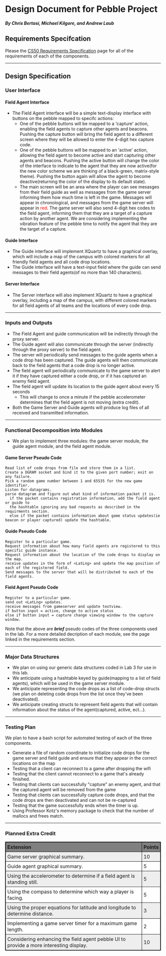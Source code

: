 # Design Document for Pebble Project
#### _By Chris Bertasi, Michael Kilgore, and Andrew Laub_

## Requirements Specifcation
Please the [CS50 Requirements Specification](http://www.cs.dartmouth.edu/~cs50/Labs/Project/mission.html) page for all of the 
requirements of each of the components.

----

## Design Specification
### User Interface

#### Field Agent Interface
* The Field Agent interface will be a simple text-display interface with buttons on the pebble mapped to specifc actions:
  * One of the pebble buttons will be mapped to a 'capture' action, enabling the field agents to capture other agents and beacons. Pushing the
  capture button will bring the field agent to a different screen where they will be allowed to enter the 4-digit hex capture code.
  * One of the pebble buttons will be mapped to an 'active' action, allowing the field agent to become active and start capturing other agents and beacons.
  Pushing the active button will change the color of the interface to indicate to the agent that they are now active(for the new color scheme we are thinking of a black-green, matrix-style theme). 
  Pushing the button again will allow the agent to become deactive(returning the color of the display to its default state).
  * The main screen will be an area where the player can see mesasges from their field guide as well as messages from the game server informing them how much time is left in the game. Messages will appear in chronological, and messages from the game server will appear in <span style="color:red">red</span>. The game server will also
  send 4-digit hex codes to the field agent, informing them that they are a target of a capture action by another agent. We are considering implementing
  the vibration feature of the pebble time to notify the agent that they are the target of a capture.
#### Guide Interface
* The Guide interface will implement XQuartz to have a graphical overlay, which will include a map of the campus with colored markers for all friendly field agents and all code drop locations.
* The Guide interface will have a text-input field where the guide can send messages to their field agents(of no more than 140 characters).

#### Server Interface
* The Server interface will also implement XQuartz to have a graphical overlay, including a map of the campus, with different colored markers for all field agents of all teams and the locations of every code drop.

----

### Inputs and Outputs
* The Field Agent and guide communication will be indirectly through the proxy server.
* The Guide agent will also communicate through the server (indirectly through the proxy server) to the field agent.
* The server will periodically send messages to the guide agents when a code drop has been captured. The guide agents will then communicate back to the field agents that a code drop is no longer active.
* The field agent will periodically communicate to the game server to alert it if they have captured either a code drop, or if it has captured an enemy field agent.
* The field agent will update its location to the guide agent about every 15 seconds
  * This will change to once a minute if the pebble accelerometer determines that the field agent is not moving (extra credit).
* Both the Game Server and Guide agents will produce log files of all received and transmitted information.

----

### Functional Decomposition into Modules
* We plan to implement three modules: the game server module, the guide agent module, and the field agent module.

#### Game Server Pseudo Code
    Read list of code drops from file and store them in a list.
    Create a DGRAM socket and bind it to the given port number; exit on any failure.
    Pick a random game number between 1 and 65535 for the new game identifier.
    Listen for datagrams.
    parse datagram and figure out what kind of information packet it is.
      if the packet contains registration information, add the field agent or guide to 
      the hashtable ignoring any bad requests as described in the requirments section.
      else if the packet contains information about game status updates(ie beacon or player captured) update the hashtable.
#### Guide Pseudo Code
    Register to a particular game.
    Request information about how many field agents are registered to this specific guide instance.
    Request information about the location of the code drops to display on the map.
    receive updates in the form of <LatLng> and update the map position of each of the registered field.
    Send messages to the server that will be distributed to each of the field agents.
#### Field Agent Pseudo Code
    Register to a particular game.
    send out <LatLng> updates.
    receive messages from gameserver and update textview.
    if button input = active, change to active status
    else if button input = capture change viewing window to the capture window.

Note that the above are **_brief_** pseudo codes of the three components used in the lab. For a more detailed
decription of each module, see the page linked in the requirements section.

----

### Major Data Structures
* We plan on using our generic data structures coded in Lab 3 for use in this lab.
* We anticipate using a hashtable keyed by guide(mapping to a list of field agents), which will be used in the game server module.
* We anticipate representing the code drops as a list of code-drop structs (we plan on deleting code drops from the list once they've been deactivated).
* We anticipate creating structs to represent field agents that will contain information about the status of the agent(captured, active, ect...).

----

### Testing Plan
We plan to have a bash script for automated testing of each of the three components.
* Generate a file of random coordinate to initialize code drops for the game server and field guide and ensure that they appear in the correct locations on the map
* Testing that a client can reconnect to a game after dropping the wifi
* Testing that the client cannot reconnect to a game that's already finished.
* Testing that clients can successfully "capture" an enemy agent, and that the captured agent will be removed from the game
* Testing that clients can successfully capture code drops, and that the code drops are then deactivated and can not be re-captured
* Testing that the game successfully ends when the timer is up.
* Using Professor Kotz's memory package to check that the number of mallocs and frees match.

----

### Planned Extra Credit

<html>
<head>
<style>
table {
    width:100%;
}
table, th, td {
    border: 1px solid black;
    border-collapse: collapse;
}
th, td {
    padding: 5px;
    text-align: left;
}
table#t01 tr:nth-child(even) {
    background-color: #eee;
}
table#t01 tr:nth-child(odd) {
   background-color:#fff;
}
table#t01 th {
    background-color: Grey;
}

</style>
</head>
<body>
<table id="t01">
  <tr>
    <th>Extension</th>
    <th>Points</th>
  </tr>
  <tr>
    <td>Game server graphical summary.</td>
    <td>10</td>
  </tr>
  <tr>
    <td>Guide agent graphical summary.</td>
    <td>5</td>
  </tr>
  <tr>
    <td>Using the accelerometer to determine if a field agent is standing still.</td>
    <td>5</td>
  </tr>
  <tr>
    <td>Using the compass to determine which way a player is facing.</td>
    <td>5</td>
  </tr>
  <tr>
    <td>Using the proper equations for latitude and longitude to determine distance.</td>
    <td>3</td>
  </tr>
  <tr>
    <td>Implementing a game server timer for a maximum game length.</td>
    <td>2</td>
  </tr>
  <tr>
    <td>Considering enhancing the field agent pebble UI to provide a more interesting display.</td>
    <td>10</td>
  </tr>
</table>

</body>
</html>

